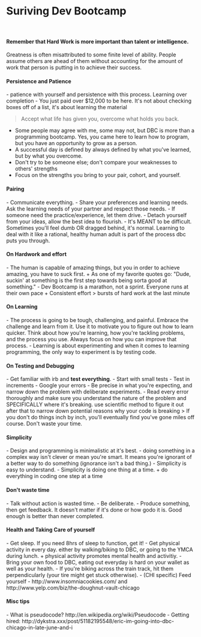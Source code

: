 Suriving Dev Bootcamp
=========
<br>
<h4>Remember that Hard Work is more important than talent or intelligence.</h4>
<p>Greatness is often misattributed to some finite level of ability. People assume others are ahead of them without accounting for the amount of work that person is putting in to achieve their success.</p> 
<h4>Persistence and Patience </h4>
 - patience with yourself and persistence with this process. 
Learning over completion
 - You just paid over $12,000 to be here. It's not about checking boxes off of a list, it's about learning the material

>Accept what life has given you, overcome what holds you back.

 - Some people may agree with me, some may not, but DBC is more than a programming bootcamp. Yes, you came here to learn how to program, but you have an opportunity to grow as a person. 
 - A successful day is defined by always defined by what you've learned, but by what you overcome. 
 - Don't try to be someone else; don't compare your weaknesses to others' strengths
 - Focus on the strengths you bring to your pair, cohort, and yourself. 

<h4>Pairing</h4>
 - Communicate everything.
 - Share your preferences and learning needs. Ask the learning needs of your partner and respect those needs. 
 - If someone need the practice/experience, let them drive.
 - Detach yourself from your ideas, allow the best idea to flourish.
 - It's MEANT to be difficult. Sometimes you'll feel dumb OR dragged behind, it's normal. Learning to deal with it like a rational, healthy human adult is part of the process dbc puts you through.

<h4>On Hardwork and effort</h4>
 - The human is capable of amazing things, but you in order to achieve amazing, you have to suck first.
   + As one of my favorite quotes go: "Dude, suckin' at something is the first step towards being sorta good at something."
 - Dev Bootcamp is a marathon, not a sprint. Everyone runs at their own pace
   + Consistent effort > bursts of hard work at the last minute

<h4>On Learning</h4>
 - The process is going to be tough, challenging, and painful. Embrace the challenge and learn from it. Use it to motivate you to figure out how to learn quicker. Think about how you're learning, how you're tackling problems, and the process you use. Always focus on how you can improve that process.
 - Learning is about experimenting and when it comes to learning programming, the only way to experiment is by testing code. 

<h4>On Testing and Debugging</h4>
 - Get familiar with irb and <strong>test everything</strong>.
 - Start with small tests
 - Test in increments
 - Google your errors
 - Be precise in what you're expecting, and narrow down the problem with deliberate experiments.
 - Read every error thoroughly and make sure you understand the nature of the problem and SPECIFICALLY where it's breaking. use scientific method to figure it out after that to narrow down potential reasons why your code is breaking 
> If you don't do things inch by inch, you'll eventually find you've gone miles off course. Don't waste your time. 

<h4>Simplicity</h4>
 - Design and programming is minimalistic at it's best. 
 - doing something in a complex way isn't clever or mean you're smart. It means you're ignorant of a better way to do something (ignorance isn't a bad thing.)
 - Simplicity is easy to understand. 
 - Simplicity is doing one thing at a time. 
  + do everything in coding one step at a time
  
<h4>Don't waste time</h4>
 - Talk without action is wasted time. 
 - Be deliberate.
 - Produce something, then get feedback. It doesn't matter if it's done or how godo it is. Good enough is better than never completed.

<h4>Health and Taking Care of yourself</h4>
 - Get sleep. If you need 8hrs of sleep to function, get it!
 - Get physical activity in every day. either by walking/biking to DBC, or going to the YMCA during lunch.
   + physical activity promotes mental health and activitiy.
 - Bring your own food to DBC, eating out everyday is hard on your wallet as well as your health.
 - If you're biking across the train track, hit them perpendicularly (your tire might get stuck otherwise).
 - (CHI specific) Feed yourself - http://www.insomniacookies.com/ and http://www.yelp.com/biz/the-doughnut-vault-chicago

<h4>Misc tips</h4>
 - What is pseudocode? http://en.wikipedia.org/wiki/Pseudocode
 - Getting hired: http://dykstra.xxx/post/51182195548/eric-im-going-into-dbc-chicago-in-late-june-and-i
 
